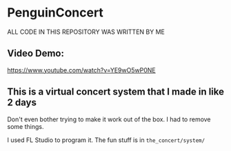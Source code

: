 # PenguinConcert
ALL CODE IN THIS REPOSITORY WAS WRITTEN BY ME

## Video Demo:
https://www.youtube.com/watch?v=YE9wO5wP0NE

## This is a virtual concert system that I made in like 2 days

Don't even bother trying to make it work out of the box. I had to remove some things.

I used FL Studio to program it. The fun stuff is in `the_concert/system/`

